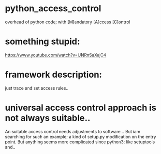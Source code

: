 # python_access_control
overhead of python code; with [M]andatory [A]ccess [C]ontrol
# something stupid:
https://www.youtube.com/watch?v=UNRnSaXajC4
# framework description:
just trace and set access rules..
# universal access control approach is not always suitable..
An suitable access control needs adjustments to software... But iam searching for such an example;
a kind of setup.py  modification on the entry point. But anything seems more complicated since python3; like setuptools and..
